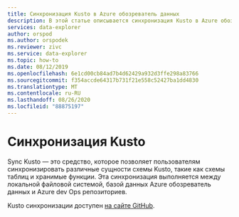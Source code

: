```yaml
---
title: Синхронизация Kusto в Azure обозреватель данных
description: В этой статье описывается синхронизация Kusto в Azure обозреватель данных.
services: data-explorer
author: orspod
ms.author: orspodek
ms.reviewer: zivc
ms.service: data-explorer
ms.topic: how-to
ms.date: 08/12/2019
ms.openlocfilehash: 6e1cd00cb84ad7b4d62429a932d3ffe298a83766
ms.sourcegitcommit: f354accde64317b731f21e558c52427ba1dd4830
ms.translationtype: MT
ms.contentlocale: ru-RU
ms.lasthandoff: 08/26/2020
ms.locfileid: "88875197"
---
```

# <a name="sync-kusto"></a>Синхронизация Kusto

Sync Kusto — это средство, которое позволяет пользователям синхронизировать различные сущности схемы Kusto, такие как схемы таблиц и хранимые функции. Эта синхронизация выполняется между локальной файловой системой, базой данных Azure обозреватель данных и Azure dev Ops репозиториев.

Kusto синхронизации доступен [на сайте GitHub](https://github.com/microsoft/synckusto).